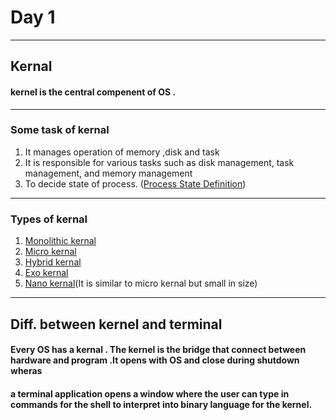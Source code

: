 # Day 1
------------------------------------
## Kernal 
#### kernel is the central compenent of OS .
----------------------------------------------------
### Some task of kernal 
1. It manages operation of memory ,disk and task
2. It is responsible for various tasks such as disk management, task management, and memory management
3. To decide state of process. ([Process State Definition](http://www.linfo.org/process_state.html#:~:text=Process%20state%20is%20the%20state,of%20a%20program%20in%20execution.))
-----------------------------------------------------
### Types of kernal 
1. [Monolithic kernal](https://www.geeksforgeeks.org/microkernel-in-operating-systems/)
2. [Micro kernal](https://www.geeksforgeeks.org/microkernel-in-operating-systems/) 
3. [Hybrid kernal](https://www.techopedia.com/definition/27004/hybrid-kernel#:~:text=Hybrid%20kernel%20is%20a%20kernel,and%20execution%20safety%20of%20microkernel.)
4. [Exo kernal](https://medium.com/@vithushaaarabhi/exokernels-an-operating-system-architecture-for-application-level-resource-management-32d0daaeeab0)
5. [Nano kernal](https://www.techopedia.com/definition/27005/nano-kernel)(It is similar to micro kernal but small in size)
-----------------------------------------------------
## Diff. between kernel and terminal
#### Every OS has a kernal . The kernel is the bridge that connect between hardware and program .It opens with OS and close during shutdown wheras <br/>
#### a terminal application opens a window where the user can type in commands for the shell to interpret into binary language for the kernel.
